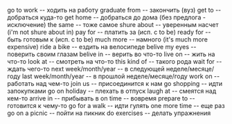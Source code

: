 go to work -- ходить на работу
graduate from -- закончить (вуз)
get to -- добраться куда-то
get home -- добраться до дома (без предлога - исключение)
the same -- тоже самое
shure about -- уверенным насчет (i'm not shure about in)
pay for -- платить за (исп. с to be)
ready for -- быть готовым к (исп. с to be)
much more -- намного (it's much more expensive)
ride a bike -- ездить на велосипеде
belive my eyes -- поверить своим глазам
belive in -- верить во что-то
live on -- жить на что-то
look at -- смотреть на что-то
this kind of -- такого рода
wait for -- ждать чего-то
next week/month/year -- в следующей неделе/месяце/году
last week/month/year -- в прошлой неделе/месяце/году
work on -- работать над чем-то
join us -- присоединится к нам
go shopping -- идти запокупками
go on holiday -- плехать в отпуск
laugh at -- смеятся над кем-то
arrive in -- прибывать в
on time -- вовремя
prepare to -- готовится к чему-то
go for a walk -- идти гулять
one more time -- еще раз
go on a picnic -- пойти на пикник
do exercises -- делать упражнения